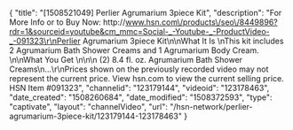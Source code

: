 {
    "title": "[1508521049] Perlier Agrumarium 3piece Kit",
    "description": "For More Info or to Buy Now: http:\/\/www.hsn.com\/products\/seo\/8449896?rdr=1&sourceid=youtube&cm_mmc=Social-_-Youtube-_-ProductVideo-_-091323\r\nPerlier Agrumarium 3piece Kit\n\nWhat It Is \nThis kit includes 2 Agrumarium Bath   Shower Creams and 1 Agrumarium Body Cream.   \n\nWhat You Get \n\n\n    (2) 8.4 fl. oz. Agrumarium Bath   Shower Creams\n...\r\nPrices shown on the previously recorded video may not represent the current price.  View hsn.com to view the current selling price. HSN Item #091323",
    "channelid": "123179144",
    "videoid": "123178463",
    "date_created": "1508260684",
    "date_modified": "1508372593",
    "type": "captivate",
    "layout": "channelVideo",
    "url": "\/hsn-network\/perlier-agrumarium-3piece-kit\/123179144-123178463"
}